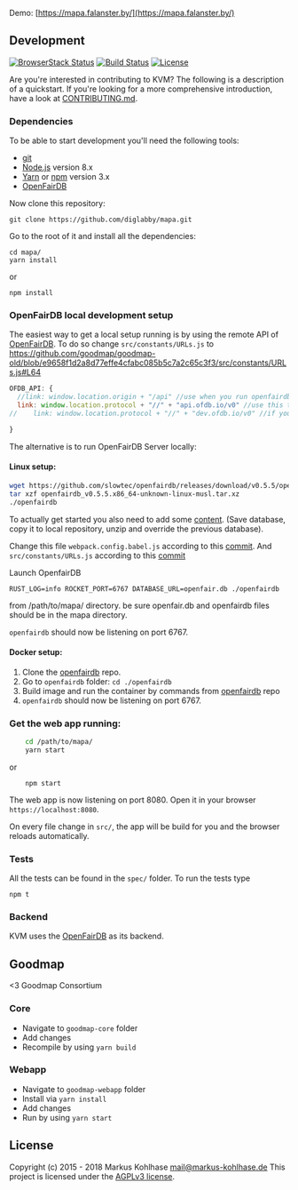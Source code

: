 Demo: [https://mapa.falanster.by/](https://mapa.falanster.by/)

## Development

[![BrowserStack Status](https://www.browserstack.com/automate/badge.svg?badge_key=xpWn1c3XZHhwL6V72SJK
)](https://www.browserstack.com/automate/public-build/xpWn1c3XZHhwL6V72SJK)
[![Build Status](https://secure.travis-ci.org/flosse/kartevonmorgen.svg?branch=master)](http://travis-ci.org/flosse/kartevonmorgen)
[![License](https://img.shields.io/badge/license-AGPLv3-blue.svg?style=flat)](https://github.com/flosse/kartevonmorgen/blob/master/LICENSE)

Are you're interested in contributing to KVM?
The following is a description of a quickstart.
If you're looking for a more comprehensive introduction,
have a look at [CONTRIBUTING.md](CONTRIBUTING.md).

### Dependencies

To be able to start development you'll need the following tools:

- [git](https://www.git-scm.com/)
- [Node.js](https://nodejs.org/) version 8.x
- [Yarn](https://yarnpkg.com/en/docs/getting-started) or [npm](https://www.npmjs.com/package/npm) version 3.x
- [OpenFairDB](https://github.com/slowtec/openfairdb)

Now clone this repository:

    git clone https://github.com/diglabby/mapa.git

Go to the root of it and install all the dependencies:

    cd mapa/
    yarn install
or 
    
    npm install
    
### OpenFairDB local development setup

The easiest way to get a local setup running is by using the remote API of [OpenFairDB](https://github.com/slowtec/openfairdb).
To do so change `src/constants/URLs.js` to
https://github.com/goodmap/goodmap-old/blob/e9658f1d2a8d77effe4cfabc085b5c7a2c65c3f3/src/constants/URLs.js#L64

``` js
OFDB_API: {
  //link: window.location.origin + "/api" //use when you run openfairdb locally
  link: window.location.protocol + "//" + "api.ofdb.io/v0" //use this to use the remote api
//    link: window.location.protocol + "//" + "dev.ofdb.io/v0" //if you want to work with development environment

}

```

The alternative is to run OpenFairDB Server locally:

#### Linux setup:

``` sh
wget https://github.com/slowtec/openfairdb/releases/download/v0.5.5/openfairdb_v0.5.5.x86_64-unknown-linux-musl.tar.xz
tar xzf openfairdb_v0.5.5.x86_64-unknown-linux-musl.tar.xz
./openfairdb
```

To actually get started you also need to add some [content](https://github.com/flosse/openfairdb/files/2511314/openfair.db.zip). (Save database, copy it to local repository, unzip and override the previous database).

Change this file `webpack.config.babel.js` according to this [commit](https://github.com/kartevonmorgen/kartevonmorgen/pull/583/commits/b5d967c752df4b2e138e30fdbeb7101b5354be1c). And `src/constants/URLs.js` according to this [commit](https://github.com/kartevonmorgen/kartevonmorgen/pull/583/commits/57cb6aa7bfe590130b93ed1236b7bf88ee8dac1a)

Launch OpenfairDB

    RUST_LOG=info ROCKET_PORT=6767 DATABASE_URL=openfair.db ./openfairdb

from 
/path/to/mapa/ directory. be sure openfair.db and openfairdb files should be in the mapa directory.

`openfairdb` should now be listening on port 6767.

#### Docker setup:

1. Clone the [openfairdb](https://github.com/slowtec/openfairdb) repo.
2. Go to `openfairdb` folder: `cd ./openfairdb`
3. Build image and run the container by commands from [openfairdb](https://github.com/slowtec/openfairdb#docker) repo
4. `openfairdb` should now be listening on port 6767.

### Get the web app running:

``` sh
    cd /path/to/mapa/
    yarn start
```
or 
```
    npm start
```

The web app is now listening on port 8080.
Open it in your browser `https://localhost:8080`.

On every file change in `src/`, the app will be build
for you and the browser reloads automatically.

### Tests

All the tests can be found in the `spec/` folder.
To run the tests type

    npm t

### Backend

KVM uses the [OpenFairDB](https://github.com/slowtec/openfairdb) as its backend.

## Goodmap
<3 Goodmap Consortium

### Core
* Navigate to `goodmap-core` folder
* Add changes
* Recompile by using `yarn build`

### Webapp
* Navigate to `goodmap-webapp` folder
* Install via `yarn install`
* Add changes
* Run by using `yarn start`

## License

Copyright (c) 2015 - 2018 Markus Kohlhase <mail@markus-kohlhase.de>
This project is licensed under the [AGPLv3 license](http://www.gnu.org/licenses/agpl-3.0.txt).
